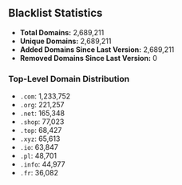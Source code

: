 ## Blacklist Statistics

- **Total Domains:** 2,689,211
- **Unique Domains:** 2,689,211
- **Added Domains Since Last Version:** 2,689,211
- **Removed Domains Since Last Version:** 0

### Top-Level Domain Distribution

-  `.com`: 1,233,752
-  `.org`: 221,257
-  `.net`: 165,348
-  `.shop`: 77,023
-  `.top`: 68,427
-  `.xyz`: 65,613
-  `.io`: 63,847
-  `.pl`: 48,701
-  `.info`: 44,977
-  `.fr`: 36,082
